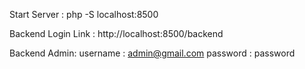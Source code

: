 
Start Server : php -S localhost:8500

Backend Login Link : 
http://localhost:8500/backend

Backend Admin:
username : admin@gmail.com
password : password